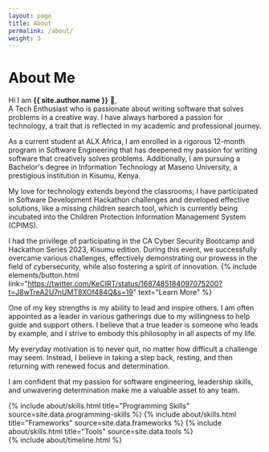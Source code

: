 ```yaml
---
layout: page
title: About
permalink: /about/
weight: 3
---
```


# **About Me**

Hi I am **{{ site.author.name }}** :wave:,<br>
A Tech Enthusiast who is passionate about writing software that solves problems in a creative way. I have always harbored a passion for technology, a trait that is reflected in my academic and professional journey.

As a current student at ALX Africa, I am enrolled in a rigorous 12-month program in Software Engineering that has deepened my passion for writing software that creatively solves problems. Additionally, I am pursuing a Bachelor's degree in Information Technology at Maseno University, a prestigious institution in Kisumu, Kenya.

My love for technology extends beyond the classrooms; I have participated in Software Development Hackathon challenges and developed effective solutions, like a missing children search tool, which is currently being incubated into the Children Protection Information Management System (CPIMS).

I had the privilege of participating in the CA Cyber Security Bootcamp and Hackathon Series 2023, Kisumu edition. During this event, we successfully overcame various challenges, effectively demonstrating our prowess in the field of cybersecurity, while also fostering a spirit of innovation.
{% include elements/button.html link="https://twitter.com/KeCIRT/status/1687485184097075200?t=J8wTreA2U7nUMT8XOf484Q&s=19" text="Learn More" %}

One of my key strengths is my ability to lead and inspire others. I am often appointed as a leader in various gatherings due to my willingness to help guide and support others. I believe that a true leader is someone who leads by example, and I strive to embody this philosophy in all aspects of my life.

My everyday motivation is to never quit, no matter how difficult a challenge may seem. Instead, I believe in taking a step back, resting, and then returning with renewed focus and determination.

I am confident that my passion for software engineering, leadership skills, and unwavering determination make me a valuable asset to any team.

<div class="row">
{% include about/skills.html title="Programming Skills" source=site.data.programming-skills %}
{% include about/skills.html title="Frameworks" source=site.data.frameworks %}
{% include about/skills.html title="Tools" source=site.data.tools %}
</div>

<div class="row">
{% include about/timeline.html %}
</div>

